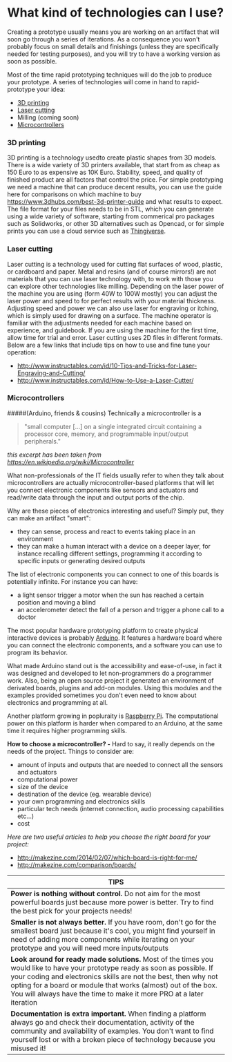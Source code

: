 # What kind of technologies can I use?

Creating a prototype usually means you are working on an artifact that will soon go through a series of iterations. As a consequence you won't probably focus on small details and finishings (unless they are specifically needed for testing purposes), and you will try to have a working version as soon as possible.

Most of the time rapid prototyping techniques will do the job to produce your prototype. A series of technologies will come in hand to rapid-prototype your idea:
* [3D printing](#3d-printing)
* [Laser cutting](#laser-cutting)
* Milling (coming soon)
* [Microcontrollers](#Microcontrollers)

### 3D printing
3D printing is a technology usedto create plastic shapes from 3D models.  There is a wide variety of 3D printers available, that start from as cheap as 150 Euro to as expensive as 10K Euro.  Stability, speed, and quality of finished product are all factors that control the price.    For simple prototyping we need a machine that can produce decent results, you can use the guide here for comparisons on which machine to buy https://www.3dhubs.com/best-3d-printer-guide and what results to expect.   
The file format for your files needs to be in STL, which you can generate using a wide variety of software, starting from commerical pro packages such as Solidworks, or other 3D alternatives such as Opencad, or for simple prints you can use a cloud service such as [Thingiverse](https://www.thingiverse.com/). 

### Laser cutting
Laser cutting is a technology used for cutting flat surfaces of wood, plastic, or cardboard and paper.  Metal and resins (and of course mirrors!) are not materials that you can use laser technology with, to work with those you can explore other technologies like milling.   Depending on the laser power of the machine you are using (form 40W to 100W mostly) you can adjust the laser power and speed to for perfect results with your material thickness.  Adjusting speed and power we can also use laser for engraving or itching, which is simply used for drawing on a surface. 
The machine operator is familiar with the adjustments needed for each machine based on experience, and guidebook. If you are using the machine for the first time, allow time for trial and error.    Laser cutting uses 2D files in different formats.  Below are a few links that include tips on how to use and fine tune your operation:
* http://www.instructables.com/id/10-Tips-and-Tricks-for-Laser-Engraving-and-Cutting/
* http://www.instructables.com/id/How-to-Use-a-Laser-Cutter/

### Microcontrollers
#####(Arduino, friends & cousins)
Technically a microcontroller is a

> "small computer [...] on a single integrated circuit containing a processor core, memory, and programmable input/output peripherals." 

*this excerpt has been taken from https://en.wikipedia.org/wiki/Microcontroller*

What non-professionals of the IT fields usually refer to when they talk about microcontrollers are actually microcontroller-based platforms that will let you connect electronic components like sensors and actuators and read/write data through the input and output ports of the chip.

Why are these pieces of electronics interesting and useful? Simply put, they can make an artifact "smart":
- they can sense, process and react to events taking place in an environment
- they can make a human interact with a device on a deeper layer, for instance recalling different settings, programming it according to specific inputs or generating desired outputs

The list of electronic components you can connect to one of this boards is potentially infinite. For instance you can have:
- a light sensor trigger a motor when the sun has reached a certain position and moving a blind
- an accelerometer detect the fall of a person and trigger a phone call to a doctor

The most popular hardware prototyping platform to create physical interactive devices is probably [Arduino](http://arduino.cc). It features a hardware board where you can connect the electronic components, and a software you can use to program its behavior.

What made Arduino stand out is the accessibility and ease-of-use, in fact it was designed and developed to let non-programmers do a programmer work. Also, being an open source project it generated an environment of derivated boards, plugins and add-on modules. Using this modules and the examples provided sometimes you don't even need to know about electronics and programming at all.

Another platform growing in popluraity is [Raspberry Pi](https://www.raspberrypi.org/). The computational power on this platform is harder when compared to an Arduino, at the same time it requires higher programming skills.

**How to choose a microcontroller? -** Hard to say, it really depends on the needs of the project. Things to consider are:
- amount of inputs and outputs that are needed to connect all the sensors and actuators
- computational power
- size of the device
- destination of the device (eg. wearable device)
- your own programming and electronics skills
- particular tech needs (internet connection, audio processing capabilities etc...)
- cost

*Here are two useful articles to help you choose the right board for your project:*
* http://makezine.com/2014/02/07/which-board-is-right-for-me/
* http://makezine.com/comparison/boards/

|TIPS|
|-|
|**Power is nothing without control.** Do not aim for the most powerful boards just because more power is better. Try to find the best pick for your projects needs!|
|**Smaller is not always better.** If you have room, don't go for the smallest board just because it's cool, you might find yourself in need of adding more components while iterating on your prototype and you will need more inputs/outputs|
|**Look around for ready made solutions.** Most of the times you would like to have your prototype ready as soon as possible. If your coding and electronics skills are not the best, then why not opting for a board or module that works (almost) out of the box. You will always have the time to make it more PRO at a later iteration|
|**Documentation is extra important.** When finding a platform always go and check their documentation, activity of the community and availability of examples. You don't want to find yourself lost or with a broken piece of technology because you misused it!|